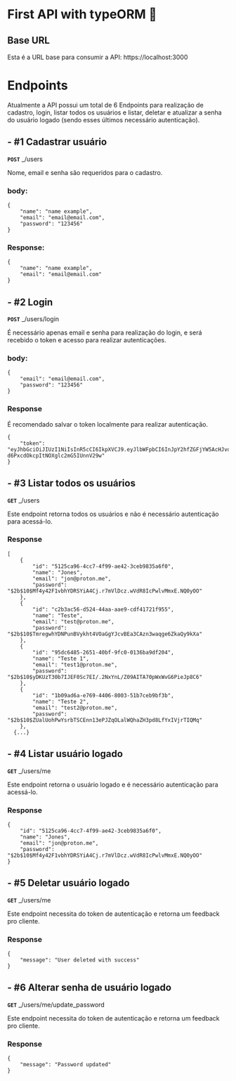 # First API with typeORM :rocket:

## Base URL

Esta é a URL base para consumir a API: https://localhost:3000

# Endpoints

Atualmente a API possui um total de 6 Endpoints para realização de cadastro, login, listar todos os usuários e listar, deletar e atualizar a senha do usuário logado (sendo esses últimos necessário autenticação).

## - #1 Cadastrar usuário

**`POST`** _/users

Nome, email e senha são requeridos para o cadastro.

### body:

```
{
    "name": "name example",
    "email": "email@email.com",
    "password": "123456"
}
```

### Response:

```
{
	"name": "name example",
	"email": "email@email.com"
}
```

## - #2 Login

**`POST`** _/users/login

É necessário apenas email e senha para realização do login, e será recebido o token e acesso para realizar autenticações.

### body:

```
{
	"email": "email@email.com",
	"password": "123456"
}
```

### Response

É recomendado salvar o token localmente para realizar autenticação.

```
{
	"token": "eyJhbGciOiJIUzI1NiIsInR5cCI6IkpXVCJ9.eyJlbWFpbCI6InJpY2hfZGFjYW5AcHJvdG9uLm1lIiwiaWF0IjoxNjU3MDE5MDc1LCJleHAiOjE2NTcxMDU0NzV9.gp0nvOYbqWyP-d6PxcdOkcpItNOXglc2mG5IUnnV29w"
}
```

## - #3 Listar todos os usuários

**`GET`** _/users

Este endpoint retorna todos os usuários e não é necessário autenticação para acessá-lo.

### Response

```
[
	{
		"id": "5125ca96-4cc7-4f99-ae42-3ceb9835a6f0",
		"name": "Jones",
		"email": "jon@proton.me",
		"password": "$2b$10$Mf4y42F1vbhYDRSYiA4Cj.r7mVlDcz.wVdR8IcPwlvMmxE.NQ0yOO"
	},
	{
		"id": "c2b3ac56-d524-44aa-aae9-cdf41721f955",
		"name": "Teste",
		"email": "test@proton.me",
		"password": "$2b$10$TmregwhYDNPunBVykht4VOaGgYJcvBEa3CAzn3waqge6ZkaQy9kXa"
	},
	{
		"id": "95dc6485-2651-40bf-9fc0-0136ba9df204",
		"name": "Teste 1",
		"email": "test1@proton.me",
		"password": "$2b$10$yDKUzT30b7IJEF0Sc7EI/.2NxYnL/Z09AITA70pWxWvG6PieJp8C6"
	},
	{
		"id": "1b09ad6a-e769-4406-8003-51b7ceb9bf3b",
		"name": "Teste 2",
		"email": "test2@proton.me",
		"password": "$2b$10$ZUalUohPwYsrbTSCEnn13ePJZqOLalWQhaZH3pd8LfYxIVjrTIQMq"
	},
  {...}
```

## - #4 Listar usuário logado

**`GET`** _/users/me

Este endpoint retorna o usuário logado e é necessário autenticação para acessá-lo.

### Response

```
{
	"id": "5125ca96-4cc7-4f99-ae42-3ceb9835a6f0",
	"name": "Jones",
	"email": "jon@proton.me",
	"password": "$2b$10$Mf4y42F1vbhYDRSYiA4Cj.r7mVlDcz.wVdR8IcPwlvMmxE.NQ0yOO"
}
```

## - #5 Deletar usuário logado

**`GET`** _/users/me

Este endpoint necessita do token de autenticação e retorna um feedback pro cliente.

### Response

```
{
	"message": "User deleted with success"
}
```

## - #6 Alterar senha de usuário logado

**`GET`** _/users/me/update_password

Este endpoint necessita do token de autenticação e retorna um feedback pro cliente.

### Response

```
{
	"message": "Password updated"
}
```
